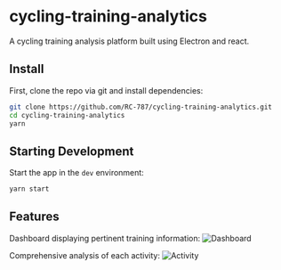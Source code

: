 # cycling-training-analytics
A cycling training analysis platform built using Electron and react.


## Install

First, clone the repo via git and install dependencies:

```bash
git clone https://github.com/RC-787/cycling-training-analytics.git
cd cycling-training-analytics
yarn
```

## Starting Development

Start the app in the `dev` environment:

```bash
yarn start
```

## Features

Dashboard displaying pertinent training information:
![Dashboard](https://user-images.githubusercontent.com/58704461/112891717-61013b00-90d0-11eb-8c17-6d640e6fcc38.gif)

Comprehensive analysis of each activity:
![Activity](https://user-images.githubusercontent.com/58704461/112891739-65c5ef00-90d0-11eb-88a4-aeae06f93120.gif)
